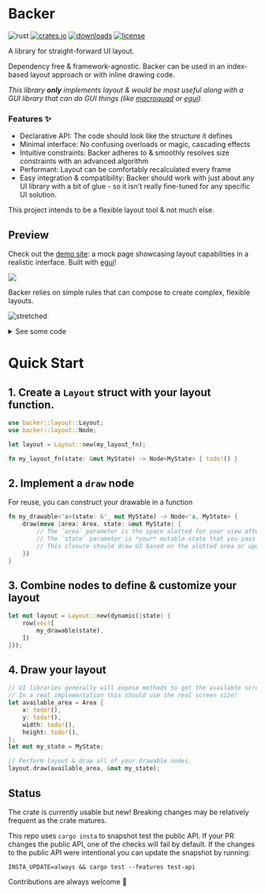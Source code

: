 # Backer

![rust](https://github.com/cyypherus/backer/actions/workflows/rust.yml/badge.svg)
[![crates.io](https://img.shields.io/crates/v/backer.svg)](https://crates.io/crates/backer)
[![downloads](https://img.shields.io/crates/d/backer.svg)](https://crates.io/crates/backer)
[![license](https://img.shields.io/crates/l/backer.svg)](https://github.com/cyypherus/backer/blob/main/LICENSE)

A library for straight-forward UI layout.

Dependency free & framework-agnostic. Backer can be used in an index-based layout approach or with inline drawing code.

_This library **only** implements layout & would be most useful along with a GUI library that can do GUI things (like [macroquad](https://github.com/not-fl3/macroquad) or [egui](https://github.com/emilk/egui))._

### Features ✨

- Declarative API: The code should look like the structure it defines
- Minimal interface: No confusing overloads or magic, cascading effects
- Intuitive constraints: Backer adheres to & smoothly resolves size constraints with an advanced algorithm
- Performant: Layout can be comfortably recalculated every frame
- Easy integration & compatibility: Backer should work with just about any UI library with a bit of glue - so it isn't really fine-tuned for any specific UI solution.

This project intends to be a flexible layout tool & not much else.

## Preview

Check out the [demo site](https://cyypherus.github.io/backer/): a mock page showcasing layout capabilities in a realistic interface. Built with [egui](https://github.com/emilk/egui)!

[<img src="https://github.com/user-attachments/assets/71c2e83c-67e0-46e9-9bb8-d3bc5926c973">](https://cyypherus.github.io/backer/)

Backer relies on simple rules that can compose to create complex, flexible layouts.

![stretched](https://github.com/user-attachments/assets/81fd3e70-a504-49c7-92b6-f4c6b05a5371)

<details>
<summary>See some code</summary>

```rust
    column_spaced(
        10.,
        vec![
            draw_a(ui),
            row_spaced(
                10.,
                vec![
                    draw_b(ui).width(180.).align(Align::Leading),
                    column_spaced(10., vec![draw_a(ui), draw_b(ui), draw_c(ui)]),
                ],
            ),
            draw_c(ui),
        ],
    )
    .pad(10.)
```

</details>

# Quick Start

## 1. Create a `Layout` struct with your layout function.

```rust
use backer::layout::Layout;
use backer::layout::Node;

let layout = Layout::new(my_layout_fn);

fn my_layout_fn(state: &mut MyState) -> Node<MyState> { todo!() }
```

## 2. Implement a `draw` node

For reuse, you can construct your drawable in a function

```rust
fn my_drawable<'a>(state: &'_ mut MyState) -> Node<'a, MyState> {
    draw(move |area: Area, state: &mut MyState| {
        // The `area` parameter is the space alotted for your view after layout is calculated
        // The `state` parameter is *your* mutable state that you pass when you call layout.
        // This closure should draw UI based on the alotted area or update state so that drawing can be performed later.
    })
}
```

## 3. Combine nodes to define & customize your layout

```rust
let mut layout = Layout::new(dynamic(|state| {
    row(vec![
        my_drawable(state),
    ])
}));
```

## 4. Draw your layout

```rust
// UI libraries generally will expose methods to get the available screen size
// In a real implementation this should use the real screen size!
let available_area = Area {
    x: todo!(),
    y: todo!(),
    width: todo!(),
    height: todo!(),
};
let mut my_state = MyState;

// Perform layout & draw all of your drawable nodes.
layout.draw(available_area, &mut my_state);
```

## Status

The crate is currently usable but new! Breaking changes may be relatively frequent as the crate matures.

This repo uses `cargo insta` to snapshot test the public API.
If your PR changes the public API, one of the checks will fail by default.
If the changes to the public API were intentional you can update the snapshot by running:

`INSTA_UPDATE=always && cargo test --features test-api`

Contributions are always welcome 🤗
